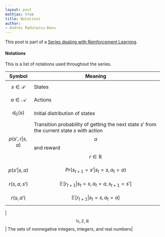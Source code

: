 ```yaml
---
layout: post
mathjax: true
title: Notations
author:
- Andrei Radulescu-Banu
---
```


This post is part of a [Series dealing with Reinforcement Learning](/machine_learning/rl/introduction_to_reinforcement_learning).

#### Notations

This is a list of notations used throughout the series.

| Symbol | Meaning |
| -----|-------|
| $$s \in \mathcal{S}$$ | States |
| $$a \in \mathcal{A}$$ | Actions |
| $$d_0(s)$$ | Initial distribution of states |
| $$p(s', r \vert s, a)$$ | Transition probability of getting the next state $s'$ from the current state $s$ with action $$a$$ and reward $$r \in \mathbb{R}$$ |
| $$p(s' \vert s, a)$$ | $$Pr(s_{t+1} = s' \vert s_t = s, a_t = a)$$ |
| $$r(s, a, s')$$ | $$\mathbb{E}[r_{t+1} \vert s_t = s, a_t = a, s_{t+1} = s']$$ |
| $$r(s, a')$$ | $$\mathbb{E}[r_{t+1} \vert s_t = s, a_t = a]$$ |

| $$\mathbb{N}, \mathbb{Z}, \mathbb{R}$$ | The sets of nonnegative integers, integers, and real numbers|
